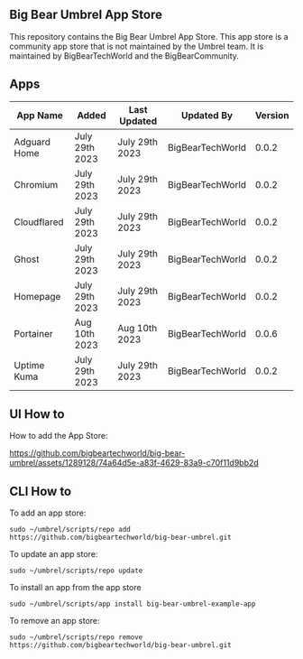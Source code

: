 ## Big Bear Umbrel App Store

This repository contains the Big Bear Umbrel App Store. This app store is a community app store that is not maintained by the Umbrel team. It is maintained by BigBearTechWorld and the BigBearCommunity.

## Apps

| App Name     | Added          | Last Updated   | Updated By       | Version |
| ------------ | -------------- | -------------- | ---------------- | ------- |
| Adguard Home | July 29th 2023 | July 29th 2023 | BigBearTechWorld | 0.0.2   |
| Chromium     | July 29th 2023 | July 29th 2023 | BigBearTechWorld | 0.0.2   |
| Cloudflared  | July 29th 2023 | July 29th 2023 | BigBearTechWorld | 0.0.2   |
| Ghost        | July 29th 2023 | July 29th 2023 | BigBearTechWorld | 0.0.2   |
| Homepage     | July 29th 2023 | July 29th 2023 | BigBearTechWorld | 0.0.2   |
| Portainer    | Aug 10th 2023  | Aug 10th 2023  | BigBearTechWorld | 0.0.6   |
| Uptime Kuma  | July 29th 2023 | July 29th 2023 | BigBearTechWorld | 0.0.2   |

## UI How to

How to add the App Store:

https://github.com/bigbeartechworld/big-bear-umbrel/assets/1289128/74a64d5e-a83f-4629-83a9-c70f11d9bb2d

## CLI How to

To add an app store:

```
sudo ~/umbrel/scripts/repo add https://github.com/bigbeartechworld/big-bear-umbrel.git
```

To update an app store:

```
sudo ~/umbrel/scripts/repo update
```

To install an app from the app store

```
sudo ~/umbrel/scripts/app install big-bear-umbrel-example-app
```

To remove an app store:

```
sudo ~/umbrel/scripts/repo remove https://github.com/bigbeartechworld/big-bear-umbrel.git
```
